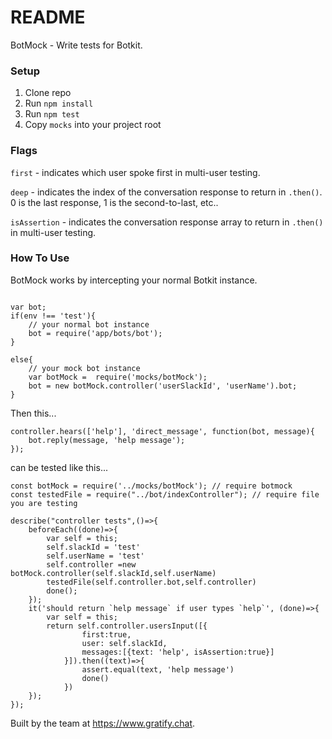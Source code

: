 # README #

BotMock - Write tests for Botkit.

### Setup ###

1. Clone repo
2. Run `npm install`
3. Run `npm test`
4. Copy `mocks` into your project root

### Flags ###
`first` - indicates which user spoke first in multi-user testing.

`deep` - indicates the index of the conversation response to return in `.then()`. 0 is the last response, 1 is the second-to-last, etc..

`isAssertion` - indicates the conversation response array to return in `.then()` in multi-user testing. 

### How To Use ###

BotMock works by intercepting your normal Botkit instance.

```

var bot;
if(env !== 'test'){
    // your normal bot instance
    bot = require('app/bots/bot');
}

else{
    // your mock bot instance
    var botMock =  require('mocks/botMock');
    bot = new botMock.controller('userSlackId', 'userName').bot;
}
```

Then this...

```
controller.hears(['help'], 'direct_message', function(bot, message){
    bot.reply(message, 'help message');
});
```

can be tested like this...

```
const botMock = require('../mocks/botMock'); // require botmock
const testedFile = require("../bot/indexController"); // require file you are testing

describe("controller tests",()=>{
    beforeEach((done)=>{
        var self = this;
        self.slackId = 'test'
        self.userName = 'test'
        self.controller =new botMock.controller(self.slackId,self.userName)
        testedFile(self.controller.bot,self.controller)
        done();
    });
    it('should return `help message` if user types `help`', (done)=>{
    	var self = this;
    	return self.controller.usersInput([{
                first:true,
                user: self.slackId,
                messages:[{text: 'help', isAssertion:true}]
            }]).then((text)=>{
                assert.equal(text, 'help message')
                done()
            })
    });
});
```

Built by the team at https://www.gratify.chat.
